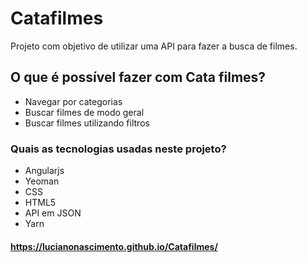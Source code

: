 # Catafilmes

Projeto com objetivo de utilizar uma API para fazer a busca de filmes.

## O que é possível fazer com Cata filmes?

* Navegar por categorias
* Buscar filmes de modo geral
* Buscar filmes utilizando filtros

### Quais as tecnologias usadas neste projeto?

* Angularjs
* Yeoman
* CSS
* HTML5
* API em JSON
* Yarn

#### https://lucianonascimento.github.io/Catafilmes/
